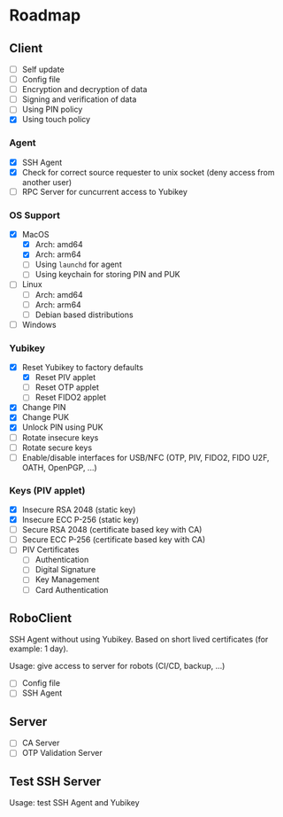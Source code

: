 # Roadmap

## Client

* [ ] Self update
* [ ] Config file
* [ ] Encryption and decryption of data
* [ ] Signing and verification of data
* [ ] Using PIN policy
* [x] Using touch policy

### Agent

* [x] SSH Agent
* [x] Check for correct source requester to unix socket (deny access from another user)
* [ ] RPC Server for cuncurrent access to Yubikey

### OS Support

* [x] MacOS
  * [x] Arch: amd64
  * [x] Arch: arm64
  * [ ] Using `launchd` for agent
  * [ ] Using keychain for storing PIN and PUK
* [ ] Linux
  * [ ] Arch: amd64
  * [ ] Arch: arm64
  * [ ] Debian based distributions
* [ ] Windows

### Yubikey

* [x] Reset Yubikey to factory defaults
  * [x] Reset PIV applet
  * [ ] Reset OTP applet
  * [ ] Reset FIDO2 applet
* [x] Change PIN
* [x] Change PUK
* [x] Unlock PIN using PUK
* [ ] Rotate insecure keys
* [ ] Rotate secure keys
* [ ] Enable/disable interfaces for USB/NFC (OTP, PIV, FIDO2, FIDO U2F, OATH, OpenPGP, ...)

### Keys (PIV applet)

* [x] Insecure RSA 2048 (static key)
* [x] Insecure ECC P-256 (static key)
* [ ] Secure RSA 2048 (certificate based key with CA)
* [ ] Secure ECC P-256 (certificate based key with CA)
* [ ] PIV Certificates
  * [ ] Authentication
  * [ ] Digital Signature
  * [ ] Key Management
  * [ ] Card Authentication

## RoboClient

SSH Agent without using Yubikey. Based on short lived certificates (for example: 1 day).

Usage: give access to server for robots (CI/CD, backup, ...)

* [ ] Config file
* [ ] SSH Agent

## Server

* [ ] CA Server
* [ ] OTP Validation Server

## Test SSH Server

Usage: test SSH Agent and Yubikey
